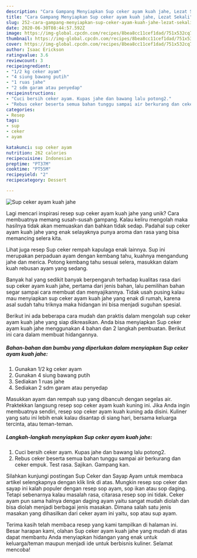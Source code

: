 ```yaml
---
description: "Cara Gampang Menyiapkan Sup ceker ayam kuah jahe, Lezat Sekali"
title: "Cara Gampang Menyiapkan Sup ceker ayam kuah jahe, Lezat Sekali"
slug: 252-cara-gampang-menyiapkan-sup-ceker-ayam-kuah-jahe-lezat-sekali
date: 2020-06-30T08:44:57.592Z
image: https://img-global.cpcdn.com/recipes/8bea8cc11cef1dad/751x532cq70/sup-ceker-ayam-kuah-jahe-foto-resep-utama.jpg
thumbnail: https://img-global.cpcdn.com/recipes/8bea8cc11cef1dad/751x532cq70/sup-ceker-ayam-kuah-jahe-foto-resep-utama.jpg
cover: https://img-global.cpcdn.com/recipes/8bea8cc11cef1dad/751x532cq70/sup-ceker-ayam-kuah-jahe-foto-resep-utama.jpg
author: Isaac Erickson
ratingvalue: 3.6
reviewcount: 3
recipeingredient:
- "1/2 kg ceker ayam"
- "4 siung bawang putih"
- "1 ruas jahe"
- "2 sdm garam atau penyedap"
recipeinstructions:
- "Cuci bersih ceker ayam. Kupas jahe dan bawang lalu potong2."
- "Rebus ceker beserta semua bahan tunggu sampai air berkurang dan ceker empuk. Test rasa. Sajikan. Gampang kan."
categories:
- Resep
tags:
- sup
- ceker
- ayam

katakunci: sup ceker ayam 
nutrition: 262 calories
recipecuisine: Indonesian
preptime: "PT37M"
cooktime: "PT55M"
recipeyield: "2"
recipecategory: Dessert

---
```



![Sup ceker ayam kuah jahe](https://img-global.cpcdn.com/recipes/8bea8cc11cef1dad/751x532cq70/sup-ceker-ayam-kuah-jahe-foto-resep-utama.jpg)

Lagi mencari inspirasi resep sup ceker ayam kuah jahe yang unik? Cara membuatnya memang susah-susah gampang. Kalau keliru mengolah maka hasilnya tidak akan memuaskan dan bahkan tidak sedap. Padahal sup ceker ayam kuah jahe yang enak selayaknya punya aroma dan rasa yang bisa memancing selera kita.

Lihat juga resep Sup ceker rempah kapulaga enak lainnya. Sup ini merupakan perpaduan ayam dengan kembang tahu, kuahnya mengandung jahe dan merica. Potong kembang tahu sesuai selera, masukkan dalam kuah rebusan ayam yang sedang.

Banyak hal yang sedikit banyak berpengaruh terhadap kualitas rasa dari sup ceker ayam kuah jahe, pertama dari jenis bahan, lalu pemilihan bahan segar sampai cara membuat dan menyajikannya. Tidak usah pusing kalau mau menyiapkan sup ceker ayam kuah jahe yang enak di rumah, karena asal sudah tahu triknya maka hidangan ini bisa menjadi suguhan spesial.


Berikut ini ada beberapa cara mudah dan praktis dalam mengolah sup ceker ayam kuah jahe yang siap dikreasikan. Anda bisa menyiapkan Sup ceker ayam kuah jahe menggunakan 4 bahan dan 2 langkah pembuatan. Berikut ini cara dalam membuat hidangannya.

<!--inarticleads1-->

##### Bahan-bahan dan bumbu yang diperlukan dalam menyiapkan Sup ceker ayam kuah jahe:

1. Gunakan 1/2 kg ceker ayam
1. Gunakan 4 siung bawang putih
1. Sediakan 1 ruas jahe
1. Sediakan 2 sdm garam atau penyedap


Masukkan ayam dan rempah sup yang dibancuh dengan segelas air. Praktekkan langsung resep sop ceker ayam kuah kuning ini. Jika Anda ingin membuatnya sendiri, resep sop ceker ayam kuah kuning ada disini. Kuliner yang satu ini lebih enak kalau disantap di siang hari, bersama keluarga tercinta, atau teman-teman. 

<!--inarticleads2-->

##### Langkah-langkah menyiapkan Sup ceker ayam kuah jahe:

1. Cuci bersih ceker ayam. Kupas jahe dan bawang lalu potong2.
1. Rebus ceker beserta semua bahan tunggu sampai air berkurang dan ceker empuk. Test rasa. Sajikan. Gampang kan.


Silahkan kunjungi postingan Sup Ceker dan Sayap Ayam untuk membaca artikel selengkapnya dengan klik link di atas. Mungkin resep sop ceker dan sayap ini kalah populer dengan resep sop ayam, sop ikan atau sop daging. Tetapi sebenarnya kalau masalah rasa, citarasa resep sop ini tidak. Ceker ayam pun sama halnya dengan daging ayam yaitu sangat mudah diolah dan bisa diolah menjadi berbagai jenis masakan. Dimana salah satu jenis masakan yang dihasilkan dari ceker ayam ini yaitu, sop atau sup ayam. 

Terima kasih telah membaca resep yang kami tampilkan di halaman ini. Besar harapan kami, olahan Sup ceker ayam kuah jahe yang mudah di atas dapat membantu Anda menyiapkan hidangan yang enak untuk keluarga/teman maupun menjadi ide untuk berbisnis kuliner. Selamat mencoba!
